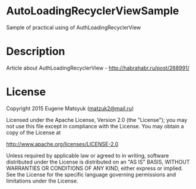 # AutoLoadingRecyclerViewSample
Sample of practical using of AuthLoadingRecyclerView

# Description
Article about AuthLoadingRecyclerView - http://habrahabr.ru/post/268991/

# License

 Copyright 2015 Eugene Matsyuk (matzuk2@mail.ru)
 
 Licensed under the Apache License, Version 2.0 (the "License"); you may not use this file except in
 compliance with the License. You may obtain a copy of the License at
 
 http://www.apache.org/licenses/LICENSE-2.0
 
 Unless required by applicable law or agreed to in writing, software distributed under the License is
 distributed on an "AS IS" BASIS, WITHOUT WARRANTIES OR CONDITIONS OF ANY KIND, either express or implied. See
 the License for the specific language governing permissions and limitations under the License.
